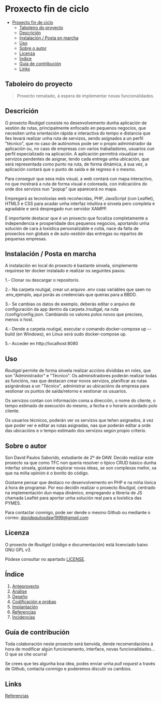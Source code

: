 # Proxecto fin de ciclo

- [Proxecto fin de ciclo](#proxecto-fin-de-ciclo)
  - [Taboleiro do proyecto](#taboleiro-do-proyecto)
  - [Descrición](#descrición)
  - [Instalación / Posta en marcha](#instalación--posta-en-marcha)
  - [Uso](#uso)
  - [Sobre o autor](#sobre-o-autor)
  - [Licenza](#licenza)
  - [Índice](#índice)
  - [Guía de contribución](#guía-de-contribución)
  - [Links](#links)

## Taboleiro do proyecto

> Proxecto rematado, á espera de implementar novas funcionalidades.

## Descrición

O proxecto *Routigal* consiste no desenvolvemento dunha aplicación de xestión de rutas, principalmente enfocado en pequenos negocios, que necesiten unha orientación rápida e interactiva do tempo e distancia que lles levará realizar unha ruta de servizos, sendo asignados a un perfil "técnico", que no caso de autónomos pode ser o propio administrador da aplicación ou, no caso de empresas con varios traballadores, usuarios cun perfil especializado na aplicación. A aplicación permitirá visualizar os servizos pendentes de asignar, tendo cada entrega unha ubicación, que será representada como punto na ruta, de forma dinámica, á sua vez, a aplicación contará que o punto de saída e de regreso é o mesmo.

Para conseguir que sexa máis visual, a web contará cun mapa interactivo, no que mostrará a ruta de forma visual e coloreada, con indicacións do orde dos servizos nun "popup" que aparecerá no mapa.

Empregará as tecnoloxías web recoñecidas, PHP, JavaScript (con Leaflet), HTML5 e CSS para acadar unha interfaz intuitiva e sinxela pero completa e agradable e será despregado nun servidor XAMPP.

É importante destacar que é un proxecto que focaliza completamente a independencia e prosperidade dos pequenos negocios, aportando unha solución de cara á loxística personalizable e cotiá, nace da falta de proxectos non globais e de auto-xestión das entregas ou repartos de pequenas empresas.

## Instalación / Posta en marcha

A instalación en local do proxecto é bastante sinxela, simplemente requírese ter docker instalado e realizar os seguintes pasos:

1.- Clonar ou descargar o repositorio.

2.- Na carpeta routigal, crear un arquivo .env coas variables que saen no .env_ejemplo, aquí porás as credenciais que queiras para a BBDD.

3.- Se cambias os datos de exemplo, deberás editar o arquivo de configuración da app dentro da carpeta /routigal, na ruta /config/config.json. Cambiando os valores polos novos que precises, menos o host.

4.- Dende a carpeta routigal, executar o comando docker-compose up --build (en Windows), en Linux será sudo docker-compose up.

5.- Acceder en http://localhost:8080

## Uso

*Routigal* permite de forma sinxela realizar accións divididas en roles, que son "Administrador" e "Técnico". Os adminsitradores poderán realizar todas as funcións, nas que destacan crear novos servizos, planificar as rutas asignándoas a un "Técnico", administrar as ubicacións da empresa para xestionar os puntos de saída/retorno e xestionar os usuarios.

Os servizos contan con información coma a dirección, o nome do cliente, o tempo estimado de execución do mesmo, a fecha e o horario acordado polo cliente.

Os usuarios técnicos, poderán ver os servizos que teñen asignados, á vez que poder ver e editar as rutas asignadas, nas que poderán editar a orde das ubicacións e o tempo estimado dos servizos según propio criterio.

## Sobre o autor

Son David Paulos Saborido, estudiante de 2º de DAW. Decido realizar este proxecto xa que como TFC non quería resolver o típico CRUD básico dunha interfaz sinxela, gústame explorar novas ideas, se son complexas mellor, xa que na miña opinión é o bonito do código.

Gústame pensar que destaco no desenvolvemento en PHP e na miña lóxica á hora de programar. Por eso decidín realizar o proxecto *Routigal*, centrado na implementación dun mapa dinámico, empregando a librería de JS chamada Leaflet para aportar unha solución real para a loxística das PYMES.

Para contactar conmigo, pode ser dende o mesmo Github ou mediante o correo: *davidpaulosdaw1999@gmail.com*

## Licenza

O proxecto de *Routigal* (código e documentación) está licenciado baixo GNU GPL v3.

Pódese consultar no apartado [LICENSE](license).

## Índice


1. [Anteproyecto](plantilla-proxecto/doc/templates/1_Anteproxecto.md)
2. [Análise](plantilla-proxecto/doc/templates/2_Analise.md)
3. [Deseño](plantilla-proxecto/doc/templates/3_Deseño.md)
4. [Codificación e probas](plantilla-proxecto/doc/templates/4_Codificacion_e_probas.md)
5. [Implantación](plantilla-proxecto/doc/templates/5_Implantación.md)
6. [Referencias](plantilla-proxecto/doc/templates/6_Referencias.md)
7. [Incidencias](plantilla-proxecto/doc/templates/7_Incidencias.md)

## Guía de contribución

Toda colaboración neste proxecto será benvida, dende recomendacións á hora de modificar algún funcionamento, interface, novas funcionalidades... O que se che ocurra!

Se crees que tes algunha boa idea, podes enviar unha *pull request* a través de Github, contacta conmigo e poderemos discutir os cambios.

## Links

[Referencias](plantilla-proxecto/doc/templates/6_Referencias.md)

